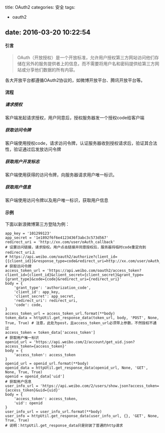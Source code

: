 title: OAuth2
categories: 安全
tags:
  - oauth2

date: 2016-03-20 10:22:54
---


#### 引言
> OAuth（开放授权）是一个开放标准，允许用户授权第三方网站访问他们存储在另外的服务提供者上的信息，而不需要将用户名和密码提供给第三方网站或分享他们数据的所有内容。

各大开放平台都遵循OAuth2协议的，如微博开放平台、腾讯开放平台等。

#### 流程
##### 请求授权
客户端发起请求授权，用户同意后，授权服务器发一个授权code给客户端
##### 获取访问令牌
客户端使用授权code，请求访问令牌，认证服务器收到授权请求后，验证其合法性，验证通过后发放访问令牌
##### 获取用户开发标志
客户端使用获得的访问令牌，向服务器请求用户唯一标识。
##### 获取用户信息
客户端使用访问令牌以及用户唯一标识，获取用户信息

#### 示例
下面以新浪微博第三方登陆为例：

	app_key = '101299123'
	app_secret = '1e1892f6f6e4123436f3abc3c573d567'
	redirect_uri = 'http://xx.com/user/oAuth_callback'
	# 设置访问链接，请求授权。用户点击链接并同意授权后，服务器将临时code重定向到redirect_uri上
	# https://api.weibo.com/oauth2/authorize?client_id={{client_id}}&response_type=code&redirect_uri=http://xx.com/user/oAuth_callback
	# 获取访问令牌
	access_token_url = 'https://api.weibo.com/oauth2/access_token?client_id={client_id}&client_secret={client_secret}&grant_type={grant_type}&code={code}&redirect_uri={redirect_uri}'
	body = {
	    'grant_type': 'authorization_code',
	    'client_id': app_key,
	    'client_secret': app_secret,
	    'redirect_uri': redirect_uri,
	    'code': code,
	}
	access_token_url = access_token_url.format(**body)
	token_data = httpUtil.get_response_data(token_url, body, 'POST', None, True, True) # 注意，此处为post，且access_token_url必须带上参数，不然授权不通过
	access_token = token_data['access_token']
	# 获取用户唯一标识
	openid_url = 'https://api.weibo.com/2/account/get_uid.json?access_token={access_token}'
	body = {
	    'access_token': access_token
	}
	openid_url = openid_url.format(**body)
	openid_data = httpUtil.get_response_data(openid_url, None, 'GET', None, True, True)
	openid = openid_data['uid']
	# 获取用户信息
	user_info_url = 'https://api.weibo.com/2/users/show.json?access_token={access_token}&uid={uid}'
	body = {
	    'access_token': access_token,
	    'uid': openid
	}
	user_info_url = user_info_url.format(**body)
	user_info = httpUtil.get_response_data(user_info_url, {}, 'GET', None, True, True)
	# 说明：httpUtil.get_response_data只是封装了普通的http请求




